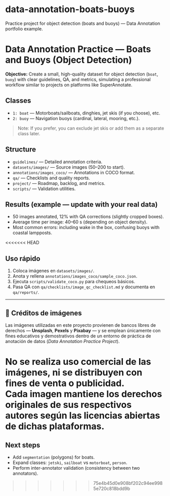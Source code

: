 # data-annotation-boats-buoys
Practice project for object detection (boats and buoys) — Data Annotation portfolio example.

# Data Annotation Practice — Boats and Buoys (Object Detection)

**Objective:** Create a small, high-quality dataset for object detection (`boat`, `buoy`) with clear guidelines, QA, and metrics, simulating a professional workflow similar to projects on platforms like SuperAnnotate.

## Classes
- `1: boat` — Motorboats/sailboats, dinghies, jet skis (if you choose), etc.
- `2: buoy` — Navigation buoys (cardinal, lateral, mooring, etc.).

> Note: If you prefer, you can exclude jet skis or add them as a separate class later.

## Structure
- `guidelines/` — Detailed annotation criteria.
- `datasets/images/` — Source images (50–200 to start).
- `annotations/images_coco/` — Annotations in COCO format.
- `qa/` — Checklists and quality reports.
- `project/` — Roadmap, backlog, and metrics.
- `scripts/` — Validation utilities.

## Results (example — update with your real data)
- 50 images annotated, 12% with QA corrections (slightly cropped boxes).
- Average time per image: 40–60 s (depending on object density).
- Most common errors: including wake in the box, confusing buoys with coastal lampposts.

<<<<<<< HEAD
## Uso rápido
1. Coloca imágenes en `datasets/images/`.
2. Anota y rellena `annotations/images_coco/sample_coco.json`.
3. Ejecuta `scripts/validate_coco.py` para chequeos básicos.
4. Pasa QA con `qa/checklists/image_qc_checklist.md` y documenta en `qa/reports/`.
---

## 📸 Créditos de imágenes

Las imágenes utilizadas en este proyecto provienen de bancos libres de derechos — **Unsplash**, **Pexels** y **Pixabay** — y se emplean únicamente con fines educativos y demostrativos dentro de un entorno de práctica de anotación de datos (*Data Annotation Practice Project*).

No se realiza uso comercial de las imágenes, ni se distribuyen con fines de venta o publicidad.  
Cada imagen mantiene los derechos originales de sus respectivos autores según las licencias abiertas de dichas plataformas.
=======
## Next steps
- Add `segmentation` (polygons) for boats.
- Expand classes: `jetski`, `sailboat` vs `motorboat`, `person`.
- Perform inter-annotator validation (consistency between two annotators).
>>>>>>> 75e4b45d0e908bf202c94ee9985e720c818bdd9b
